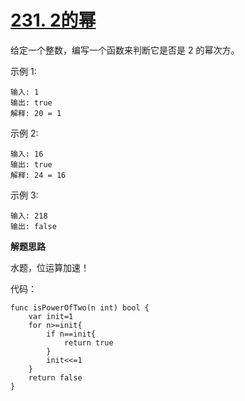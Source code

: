 # [231. 2的幂](https://leetcode-cn.com/problems/power-of-two/)
给定一个整数，编写一个函数来判断它是否是 2 的幂次方。

示例 1:

```
输入: 1
输出: true
解释: 20 = 1
```
示例 2:

```
输入: 16
输出: true
解释: 24 = 16
```
示例 3:

```
输入: 218
输出: false
```

**解题思路**

水题，位运算加速！

代码：

```
func isPowerOfTwo(n int) bool {
    var init=1
    for n>=init{
        if n==init{
            return true
        }
        init<<=1
    }
    return false
}
```